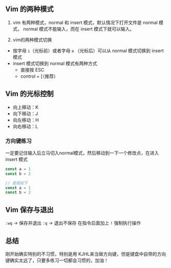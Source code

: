 ## Vim 的两种模式
1. vim 有两种模式，normal 和 insert 模式，默认情况下打开文件是 normal 模式， normal 模式不能输入，而在 insert 模式下就可以输入。

2. vim的两种模式切换
  - 按字母 `i`（光标前）或者字母 `a` （光标后）可以从 normal 模式切换到 insert 模式
  - insert 模式切换到 normal 模式有两种方式
    - 直接按 ESC 
    - control + [（推荐）

## Vim 的光标控制
- 向上移动：K
- 向下移动：J
- 向左移动：H
- 向右移动：L

### 方向键练习
一定要记住输入后立马切入normal模式，然后移动到一下一个修改点，在进入 insert 模式
```js
const a = 1
const b = 2

// 变成如下
const a = 1
const b = 2
```

## Vim 保存与退出
`:wq` -> 保存并退出
`:q` -> 退出不保存
在指令后面加上 `!` 强制执行操作


## 总结
刚开始确实特别的不习惯，特别是用 KJHL来当做方向键，但是键盘中自带的方向键确实太远了，只要多练习一切都会习惯的，加油！